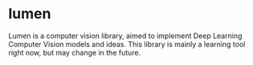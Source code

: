 # lumen

Lumen is a computer vision library, aimed to implement Deep Learning Computer Vision models and ideas. This library is mainly a learning tool right now, but may change in the future.